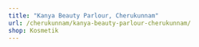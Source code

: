 ```yaml
---
title: "Kanya Beauty Parlour, Cherukunnam"
url: /cherukunnam/kanya-beauty-parlour-cherukunnam/
shop: Kosmetik
---
```

